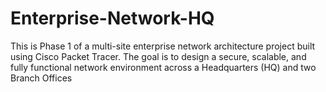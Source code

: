 # Enterprise-Network-HQ
This is Phase 1 of a multi-site enterprise network architecture project built using Cisco Packet Tracer. The goal is to design a secure, scalable, and fully functional network environment across a Headquarters (HQ) and two Branch Offices
